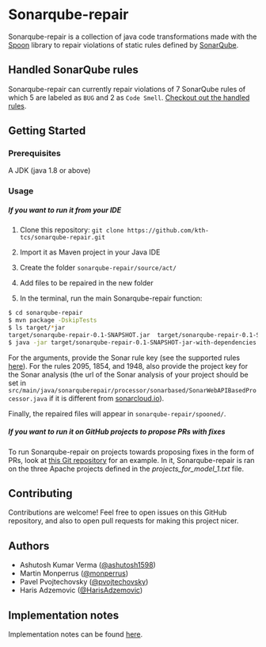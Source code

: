 # Sonarqube-repair

Sonarqube-repair is a collection of java code transformations made with the [Spoon](https://github.com/INRIA/spoon) library to repair violations of static rules defined by [SonarQube](https://rules.sonarsource.com).

## Handled SonarQube rules

Sonarqube-repair can currently repair violations of 7 SonarQube rules of which 5 are labeled as `BUG` and 2 as `Code Smell`. [Checkout out the handled rules](/docs/HANDLED_SONARQUBE_RULES.md).

## Getting Started
### Prerequisites 
A JDK (java 1.8 or above) 

### Usage

##### If you want to run it from your IDE

1) Clone this repository: `git clone https://github.com/kth-tcs/sonarqube-repair.git`

2) Import it as Maven project in your Java IDE

3) Create the folder `sonarqube-repair/source/act/`

4) Add files to be repaired in the new folder

5) In the terminal, run the main Sonarqube-repair function:

 ```bash
$ cd sonarqube-repair
$ mvn package -DskipTests
$ ls target/*jar
target/sonarqube-repair-0.1-SNAPSHOT.jar  target/sonarqube-repair-0.1-SNAPSHOT-jar-with-dependencies.jar  target/sonarqube-repair-0.1-SNAPSHOT-javadoc.jar
$ java -jar target/sonarqube-repair-0.1-SNAPSHOT-jar-with-dependencies.jar <arguments>
 ```

For the arguments, provide the Sonar rule key (see the supported rules [here](/docs/HANDLED_SONARQUBE_RULES.md)).
For the rules 2095, 1854, and 1948, also provide the project key for the Sonar analysis (the url of the Sonar analysis of your project should be set in `src/main/java/sonarquberepair/processor/sonarbased/SonarWebAPIBasedProcessor.java` if it is different from [sonarcloud.io](https://sonarcloud.io/about)).
 
Finally, the repaired files will appear in `sonarqube-repair/spooned/`.
 
##### If you want to run it on GitHub projects to propose PRs with fixes

To run Sonarqube-repair on projects towards proposing fixes in the form of PRs, look at [this Git repository](https://github.com/HarisAdzemovic/SQ-Repair-CI-Integration) for an example. In it, Sonarqube-repair is ran on the three Apache projects defined in the *projects_for_model_1.txt* file.
 
## Contributing

Contributions are welcome! Feel free to open issues on this GitHub repository, and also to open pull requests for making this project nicer.

## Authors
* Ashutosh Kumar Verma ([@ashutosh1598](https://github.com/ashutosh1598))
* Martin Monperrus ([@monperrus](https://github.com/monperrus))
* Pavel Pvojtechovsky ([@pvojtechovsky](https://github.com/pvojtechovsky))
* Haris Adzemovic ([@HarisAdzemovic](https://github.com/HarisAdzemovic))

## Implementation notes

Implementation notes can be found [here](/docs/IMPLEMENTATION_NOTES.md).
